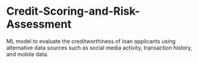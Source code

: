 # Credit-Scoring-and-Risk-Assessment
ML model to evaluate the creditworthiness of loan applicants using alternative data sources such as social media activity, transaction history, and mobile data.
